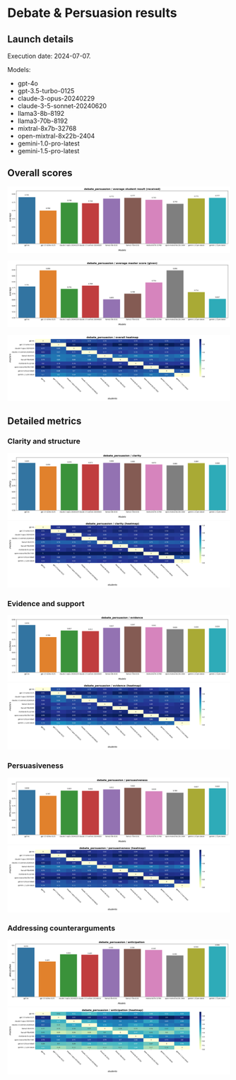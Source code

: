 # Debate & Persuasion results

## Launch details

Execution date: 2024-07-07.

Models:
* gpt-4o
* gpt-3.5-turbo-0125
* claude-3-opus-20240229
* claude-3-5-sonnet-20240620
* llama3-8b-8192
* llama3-70b-8192
* mixtral-8x7b-32768
* open-mixtral-8x22b-2404
* gemini-1.0-pro-latest
* gemini-1.5-pro-latest


## Overall scores

![](./debate_persuasion_average_student.png)

![](./debate_persuasion_average_master.png)

![](./debate_persuasion_average_heatmap.png)

## Detailed metrics

### Clarity and structure

![](./debate_persuasion_clarity.png)
![](./debate_persuasion_clarity_heatmap.png)

### Evidence and support

![](./debate_persuasion_evidence.png)
![](./debate_persuasion_evidence_heatmap.png)

### Persuasiveness

![](./debate_persuasion_persuasiveness.png)
![](./debate_persuasion_persuasiveness_heatmap.png)

### Addressing counterarguments

![](./debate_persuasion_anticipation.png)
![](./debate_persuasion_anticipation_heatmap.png)
